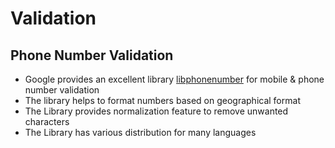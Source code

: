 # Validation

## Phone Number Validation

- Google provides an excellent library [libphonenumber](https://github.com/google/libphonenumber) for mobile & phone
  number validation
- The library helps to format numbers based on geographical format
- The Library provides normalization feature to remove unwanted characters
- The Library has various distribution for many languages